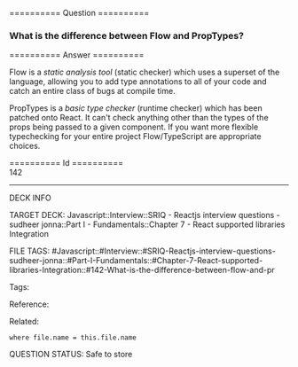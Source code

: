 ========== Question ==========  

### What is the difference between Flow and PropTypes?  

========== Answer ==========  

Flow is a _static analysis tool_ (static checker) which uses a superset of the language, allowing you to add type annotations to all of your code and catch an entire class of bugs at compile time.

PropTypes is a _basic type checker_ (runtime checker) which has been patched onto React. It can't check anything other than the types of the props being passed to a given component. If you want more flexible typechecking for your entire project Flow/TypeScript are appropriate choices.

========== Id ==========  
142

---

DECK INFO

TARGET DECK: Javascript::Interview::SRIQ - Reactjs interview questions - sudheer jonna::Part I - Fundamentals::Chapter 7 - React supported libraries Integration

FILE TAGS: #Javascript::#Interview::#SRIQ-Reactjs-interview-questions-sudheer-jonna::#Part-I-Fundamentals::#Chapter-7-React-supported-libraries-Integration::#142-What-is-the-difference-between-flow-and-pr

Tags:

Reference:

Related:

```dataview
where file.name = this.file.name
```

QUESTION STATUS: Safe to store
